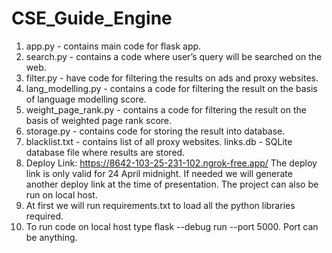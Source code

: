 
# CSE_Guide_Engine
1) app.py - contains main code for flask app.
2) search.py - contains a code where user’s query will be searched on the web.
3) filter.py - have code for filtering the results on ads and proxy websites.
4) lang_modelling.py - contains a code for filtering the result on the basis of language modelling score.
5) weight_page_rank.py -  contains a code for filtering the result on the basis of weighted page rank score. 
6) storage.py - contains code for storing the result into database.
7) blacklist.txt - contains list of all proxy websites.
links.db -  SQLite database file where results are stored.
8) Deploy Link: https://8642-103-25-231-102.ngrok-free.app/
The deploy link is only valid for 24 April midnight. If needed we will generate another deploy link at the time of presentation. The project can also be run on local host.
9) At first we will run requirements.txt to load all the python libraries required.
10) To run code on local host type flask --debug run --port 5000. Port can be anything.
